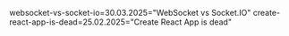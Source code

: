 websocket-vs-socket-io=30.03.2025="WebSocket vs Socket.IO"
create-react-app-is-dead=25.02.2025="Create React App is dead"
